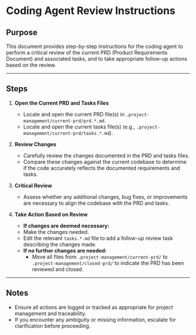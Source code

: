 # Coding Agent Review Instructions

## Purpose
This document provides step-by-step instructions for the coding agent to perform a critical review of the current PRD (Product Requirements Document) and associated tasks, and to take appropriate follow-up actions based on the review.

---

## Steps

1. **Open the Current PRD and Tasks Files**
   - Locate and open the current PRD file(s) in `.project-management/current-prd/prd.*.md`.
   - Locate and open the current tasks file(s) (e.g., `.project-management/current-prd/tasks.*.md`).

2. **Review Changes**
   - Carefully review the changes documented in the PRD and tasks files.
   - Compare these changes against the current codebase to determine if the code accurately reflects the documented requirements and tasks.

3. **Critical Review**
   - Assess whether any additional changes, bug fixes, or improvements are necessary to align the codebase with the PRD and tasks.

4. **Take Action Based on Review**
   - **If changes are deemed necessary:**
    - Make the changes needed.
    - Edit the relevant `tasks.*.md` file to add a follow-up review task describing the  changes made.
   - **If no further changes are needed:**
     - Move all files from `.project-management/current-prd/` to `.project-management/closed-prd/` to indicate the PRD has been reviewed and closed.

---

## Notes
- Ensure all actions are logged or tracked as appropriate for project management and traceability.
- If you encounter any ambiguity or missing information, escalate for clarification before proceeding.
